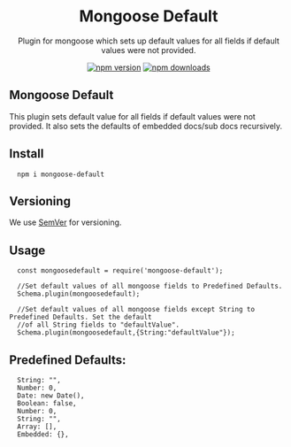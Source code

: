 <div align="center">
  <h1>Mongoose Default</h1>
  <p>Plugin for mongoose which sets up default values for all fields if default values were not provided.</p>
  
  [![npm version](https://badgen.net/npm/v/mongoose-default)](https://www.npmjs.com/package/mongoose-default)
  [![npm downloads](https://badgen.net/npm/dm/mongoose-default)](https://www.npmjs.com/package/mongoose-default)
  
</div>

## Mongoose Default

This plugin sets default value for all fields if default values were not provided. It also sets the defaults of embedded docs/sub docs recursively.

## Install

```
  npm i mongoose-default
```

## Versioning

We use [SemVer](http://semver.org/) for versioning.

## Usage

```
  const mongoosedefault = require('mongoose-default');

  //Set default values of all mongoose fields to Predefined Defaults.
  Schema.plugin(mongoosedefault);

  //Set default values of all mongoose fields except String to Predefined Defaults. Set the default
  //of all String fields to "defaultValue".
  Schema.plugin(mongoosedefault,{String:"defaultValue"});

```

## Predefined Defaults:

```
  String: "",
  Number: 0,
  Date: new Date(),
  Boolean: false,
  Number: 0,
  String: "",
  Array: [],
  Embedded: {},
```
